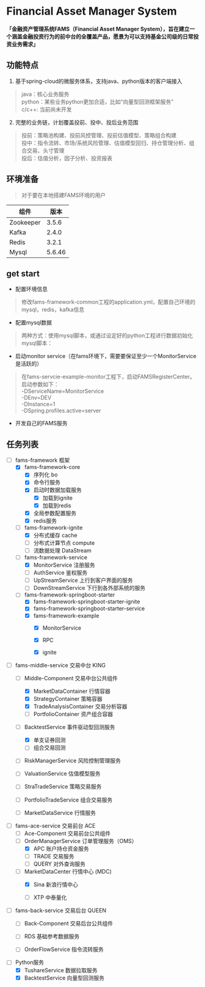 # Financial Asset Manager System

**「金融资产管理系统FAMS（Financial Asset Manager System），旨在建立一个涵盖金融投资行为的前中台的全覆盖产品，愿景为可以支持基金公司级的日常投资业务需求」**



## 功能特点

1. 基于spring-cloud的微服务体系，支持java、python版本的客户端接入

> java：核心业务服务  
> python：某些业务python更加合适，比如“向量型回测框架服务”  
> c/c++: 当前尚未开发  


2. 完整的业务链，计划覆盖投前、投中、投后业务范围 
> 投前：策略池构建、投前风控管理、投前估值模型、策略组合构建  
> 投中：指令流转、市场/系统风险管理、估值模型回归、持仓管理分析、组合交易、头寸管理  
> 投后：估值分析，因子分析、投资报表  



## 环境准备
> 对于要在本地搭建FAMS环境的用户

| 组件  | 版本 | 
| ------------- | ------------- |
| Zookeeper  |3.5.6  |
| Kafka  	 | 2.4.0  |
| Redis      |3.2.1  |
| Mysql  	 | 5.6.46  |

## get start

- 配置环境信息
> 修改fams-framework-common工程的application.yml，配置自己环境的mysql，redis，kafka信息
- 配置mysql数据
> 两种方式：使用mysql脚本，或通过设定好的python工程进行数据初始化
  mysql脚本：
- 启动monitor service（在fams环境下，需要要保证至少一个MonitorService是活跃的）
> 在fams-servcie-example-monitor工程下，启动FAMSRegisterCenter。启动参数如下：  
  -DServiceName=MonitorService  
  -DEnv=DEV  
  -DInstance=1  
  -DSpring.profiles.active=server  
- 开发自己的FAMS服务


## 任务列表

- [ ] fams-framework 框架
  - [x] fams-framework-core
    - [x] 序列化 bo
    - [x] 命令行服务
    - [x] 启动时数据加载服务
      - [x] 加载到ignite
      - [x] 加载到redis
    - [x] 全局参数配置服务
    - [x] redis服务
  - [ ] fams-framework-ignite
    - [x] 分布式缓存 cache
    - [ ] 分布式计算节点 compute
    - [ ] 流数据处理 DataStream
  - [ ] fams-framework-service
    - [x] MonitorService 注册服务
    - [ ] AuthService 鉴权服务
    - [ ] UpStreamService 上行到客户界面的服务
    - [ ] DownStreamService 下行到各外部系统的服务
  - [ ] fams-framework-springboot-starter
    - [x] fams-framework-springboot-starter-ignite
    - [x] fams-framework-springboot-starter-service
    - [x] fams-framework-example
      - [x] MonitorService
      - [x] RPC
      - [x] ignite


- [ ] fams-middle-service 交易中台	KING
  - [ ] Middle-Component 交易中台公共组件
    - [x] MarketDataContainer 行情容器
    - [x] StrategyContainer 策略容器
    - [x] TradeAnalysisContainer 交易分析容器
    - [ ] PortfolioContainer 资产组合容器
  - [ ] BacktestService 事件驱动型回测服务
    - [x] 单支证券回测
    - [ ] 组合交易回测
  - [ ] RiskManagerService 风险控制管理服务
  - [ ] ValuationService 估值模型服务
  - [ ] StraTradeService 策略交易服务
  - [ ] PortfolioTradeService 组合交易服务
  - [ ] MarketDataService 行情服务


- [ ] fams-ace-service 交易前台 ACE
  - [ ] Ace-Component 交易前台公共组件
  - [ ] OrderManagerService 订单管理服务（OMS）
    - [x] APC 账户持仓资金服务
    - [ ] TRADE 交易服务
    - [ ] QUERY 对外查询服务
    
  - [ ] MarketDataCenter 行情中心 (MDC)
    - [x] Sina 新浪行情中心
    - [ ] XTP 中泰量化


- [ ] fams-back-service 交易后台	QUEEN
  - [ ] Back-Component 交易后台公共组件
  - [ ] RDS 基础参考数据服务
  - [ ] OrderFlowService 指令流转服务


- [ ] Python服务
  - [x] TushareService 数据拉取服务
  - [x] BacktestService 向量型回测服务
